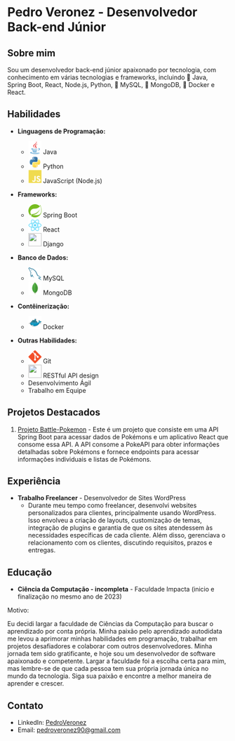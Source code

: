 # Pedro Veronez - Desenvolvedor Back-end Júnior

## Sobre mim
Sou um desenvolvedor back-end júnior apaixonado por tecnologia, com conhecimento em várias tecnologias e frameworks, incluindo 🚀 Java, Spring Boot, React, Node.js, Python, 🐬 MySQL, 🍃 MongoDB, 🐳 Docker e React.

## Habilidades

- **Linguagens de Programação:**
  - <img src="https://raw.githubusercontent.com/devicons/devicon/master/icons/java/java-original.svg" width="30" height="30"> Java
  - <img src="https://raw.githubusercontent.com/devicons/devicon/master/icons/python/python-original.svg" width="30" height="30"> Python
  - <img src="https://raw.githubusercontent.com/devicons/devicon/master/icons/javascript/javascript-plain.svg" width="30" height="30"> JavaScript (Node.js)

- **Frameworks:**
  - <img src="https://raw.githubusercontent.com/devicons/devicon/master/icons/spring/spring-original.svg" width="30" height="30"> Spring Boot
  - <img src="https://raw.githubusercontent.com/devicons/devicon/master/icons/react/react-original.svg" width="30" height="30"> React
  - <img src="https://cdn.ourcodeworld.com/public-media/gallery/categorielogo-57b2ed423aaa1.png" width="30" height="30"> Django


- **Banco de Dados:**
  - <img src="https://raw.githubusercontent.com/devicons/devicon/master/icons/mysql/mysql-original.svg" width="30" height="30"> MySQL
  - <img src="https://raw.githubusercontent.com/devicons/devicon/master/icons/mongodb/mongodb-original.svg" width="30" height="30"> MongoDB

- **Contêinerização:**
  - <img src="https://raw.githubusercontent.com/devicons/devicon/master/icons/docker/docker-original.svg" width="30" height="30"> Docker

- **Outras Habilidades:**
  - <img src="https://raw.githubusercontent.com/devicons/devicon/master/icons/git/git-original.svg" width="30" height="30"> Git
  - <img src="https://th.bing.com/th/id/OIP.j0YXr3h-bqELV5F7pvZwZQAAAA?pid=ImgDet&rs=1" width="30" height="30"> RESTful API design
  - Desenvolvimento Ágil
  -  Trabalho em Equipe



## Projetos Destacados

1. [Projeto Battle-Pokemon](https://github.com/pedroveronez2/Battle-Pokemon) - Este é um projeto que consiste em uma API Spring Boot para acessar dados de Pokémons e um aplicativo React que consome essa API. A API consome a PokeAPI para obter informações detalhadas sobre Pokémons e fornece endpoints para acessar informações individuais e listas de Pokémons.

## Experiência

- **Trabalho Freelancer** - Desenvolvedor de Sites WordPress
  - Durante meu tempo como freelancer, desenvolvi websites personalizados para clientes, principalmente usando WordPress. Isso envolveu a criação de layouts, customização de temas, integração de plugins e garantia de que os sites atendessem às necessidades específicas de cada cliente. Além disso, gerenciava o relacionamento com os clientes, discutindo requisitos, prazos e entregas.


## Educação

- **Ciência da Computação - incompleta** - Faculdade Impacta (inicio e finalização no mesmo ano de 2023)

Motivo:

Eu decidi largar a faculdade de Ciências da Computação para buscar o aprendizado por conta própria. Minha paixão pelo aprendizado autodidata me levou a aprimorar minhas habilidades em programação, trabalhar em projetos desafiadores e colaborar com outros desenvolvedores. Minha jornada tem sido gratificante, e hoje sou um desenvolvedor de software apaixonado e competente. Largar a faculdade foi a escolha certa para mim, mas lembre-se de que cada pessoa tem sua própria jornada única no mundo da tecnologia. Siga sua paixão e encontre a melhor maneira de aprender e crescer.

## Contato

- LinkedIn: [PedroVeronez](https://www.linkedin.com/in/pedro-augusto-10108b236/)
- Email: pedroveronez90@gmail.com
